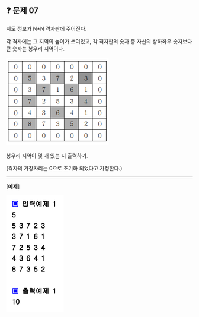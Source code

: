 ## ❓ 문제 07

지도 정보가 N\*N 격자판에 주어진다.

각 격자에는 그 지역의 높이가 쓰여있고,
각 격자판의 숫자 중 자신의 상하좌우 숫자보다 큰 숫자는 봉우리 지역이다.

![Alt text](image.png)

봉우리 지역이 몇 개 있는 지 출력하기.

(격자의 가장자리는 0으로 초기화 되었다고 가정한다.)

---

[**예제**]

![Alt text](image-1.png)

